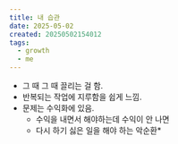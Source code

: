 ```yaml
---
title: 내 습관
date: 2025-05-02
created: 20250502154012
tags:
  - growth
  - me
---
```

* 그 때 그 때 끌리는 걸 함.
* 반복되는 작업에 지루함을 쉽게 느낌.
* 문제는 수익화에 있음. 
	* 수익을 내면서 해야하는데 수익이 안 나면
	* 다시 하기 싫은 일을 해야 하는 악순환* 
